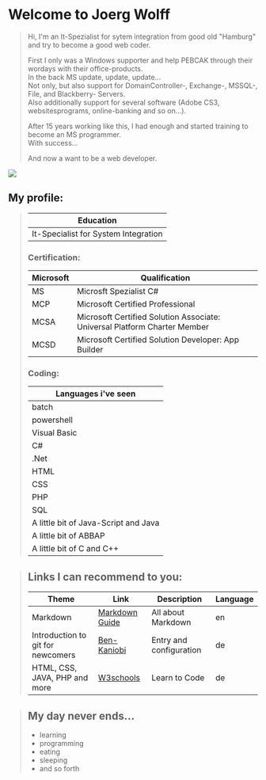# Welcome to Joerg Wolff

> Hi, I'm an It-Spezialist for sytem integration from good old "Hamburg" and try to become a good web coder.
>
> First I only was a Windows supporter and help PEBCAK through their wordays with their office-products.<br>
> In the back MS update, update, update...<br>
> Not only, but also support for DomainController-, Exchange-, MSSQL-, File, and Blackberry- Servers.<br>
> Also additionally support for several software (Adobe CS3, websitesprograms, online-banking and so on...).
>
> After 15 years working like this, I had enough and started training to become an MS programmer.<br>
> With success...
>
> And now a want to be a web developer.

![](https://img.freepik.com/vektoren-kostenlos/ethnischer-wolfskopf-mit-roetlichen-toenen_23-2147646226.jpg?size=338&ext=jpg&ga=GA1.2.803631228.1668440244)

## My profile:

> | Education                            |
> | ------------------------------------ |
> | It-Specialist for System Integration |
>
> ### Certification:
>
> | Microsoft | Qualification                                                             |
> | --------- | ------------------------------------------------------------------------- |
> | MS        | Microsft Spezialist C#                                                    |
> | MCP       | Microsoft Certified Professional                                          |
> | MCSA      | Microsoft Certified Solution Associate: Universal Platform Charter Member |
> | MCSD      | Microsoft Certified Solution Developer: App Builder                       |
>
> ### Coding:
>
> | Languages i've seen                  |
> | ------------------------------------ |
> | batch                                |
> | powershell                           |
> | Visual Basic                         |
> | C#                                   |
> | .Net                                 |
> | HTML                                 |
> | CSS                                  |
> | PHP                                  |
> | SQL                                  |
> | A little bit of Java-Script and Java |
> | A little bit of ABBAP                |
> | A little bit of C and C++            |

> ## Links I can recommend to you:
>
> | Theme                             | Link                                                                                                          | Description             | Language |
> | --------------------------------- | ------------------------------------------------------------------------------------------------------------- | ----------------------- | -------- |
> | Markdown                          | [Markdown Guide](https://www.markdownguide.org/ "How to create markup files")                                 | All about Markdown      | en       |
> | Introduction to git for newcomers | [Ben-Kaniobi](https://gist.github.com/Ben-Kaniobi/c528376a76765e99058c "Einführung in git für Neueinsteiger") | Entry and configuration | de       |
> | HTML, CSS, JAVA, PHP and more     | [W3schools](https://www.w3schools.com)                                                                        | Learn to Code           | de       |

> ## My day never ends...
>
> - learning
> - programming
> - eating
> - sleeping
> - and so forth

